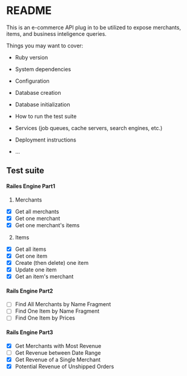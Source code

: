 # README
This is an e-commerce API plug in to be utilized to expose merchants, items, and business inteligence queries.


Things you may want to cover:

* Ruby version

* System dependencies

* Configuration

* Database creation

* Database initialization

* How to run the test suite

* Services (job queues, cache servers, search engines, etc.)

* Deployment instructions

* ...

## Test suite
#### Railes Engine Part1
1. Merchants
  - [x] Get all merchants
  - [x] Get one merchant
  - [x] Get one merchant's items
2. Items
  - [x] Get all items
  - [x] Get one item
  - [x] Create (then delete) one item
  - [x] Update one item
  - [x] Get an item's merchant
#### Rails Engine Part2
  - [ ] Find All Merchants by Name Fragment
  - [ ] Find One Item by Name Fragment
  - [ ] Find One Item by Prices
#### Rails Engine Part3
  - [x] Get Merchants with Most Revenue
  - [ ] Get Revenue between Date Range
  - [x] Get Revenue of a Single Merchant
  - [x] Potential Revenue of Unshipped Orders

